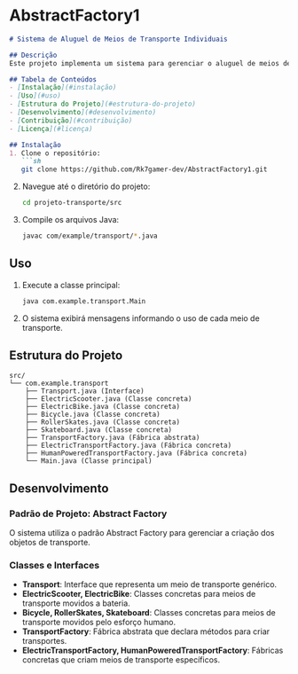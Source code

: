 # AbstractFactory1
```markdown
# Sistema de Aluguel de Meios de Transporte Individuais

## Descrição
Este projeto implementa um sistema para gerenciar o aluguel de meios de transporte individuais, como bicicletas, patinetes, patins e skates, utilizando o padrão de projeto Abstract Factory para criar diferentes meios de transporte, diferenciando-os pelo tipo de propulsão (movido a bateria ou esforço humano).

## Tabela de Conteúdos
- [Instalação](#instalação)
- [Uso](#uso)
- [Estrutura do Projeto](#estrutura-do-projeto)
- [Desenvolvimento](#desenvolvimento)
- [Contribuição](#contribuição)
- [Licença](#licença)

## Instalação
1. Clone o repositório:
   ```sh
   git clone https://github.com/Rk7gamer-dev/AbstractFactory1.git
   ```
2. Navegue até o diretório do projeto:
   ```sh
   cd projeto-transporte/src
   ```
3. Compile os arquivos Java:
   ```sh
   javac com/example/transport/*.java
   ```

## Uso
1. Execute a classe principal:
   ```sh
   java com.example.transport.Main
   ```
2. O sistema exibirá mensagens informando o uso de cada meio de transporte.

## Estrutura do Projeto
```plaintext
src/
└── com.example.transport
    ├── Transport.java (Interface)
    ├── ElectricScooter.java (Classe concreta)
    ├── ElectricBike.java (Classe concreta)
    ├── Bicycle.java (Classe concreta)
    ├── RollerSkates.java (Classe concreta)
    ├── Skateboard.java (Classe concreta)
    ├── TransportFactory.java (Fábrica abstrata)
    ├── ElectricTransportFactory.java (Fábrica concreta)
    ├── HumanPoweredTransportFactory.java (Fábrica concreta)
    └── Main.java (Classe principal)
```

## Desenvolvimento
### Padrão de Projeto: Abstract Factory
O sistema utiliza o padrão Abstract Factory para gerenciar a criação dos objetos de transporte.

### Classes e Interfaces
- **Transport**: Interface que representa um meio de transporte genérico.
- **ElectricScooter, ElectricBike**: Classes concretas para meios de transporte movidos a bateria.
- **Bicycle, RollerSkates, Skateboard**: Classes concretas para meios de transporte movidos pelo esforço humano.
- **TransportFactory**: Fábrica abstrata que declara métodos para criar transportes.
- **ElectricTransportFactory, HumanPoweredTransportFactory**: Fábricas concretas que criam meios de transporte específicos.
